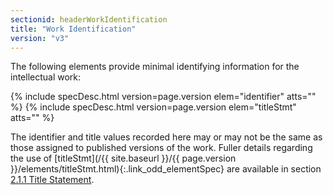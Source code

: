 ```yaml
---
sectionid: headerWorkIdentification
title: "Work Identification"
version: "v3"
---
```




The following elements provide minimal identifying information for the intellectual
work:



{% include specDesc.html version=page.version elem="identifier" atts="" %}
{% include specDesc.html version=page.version elem="titleStmt" atts="" %}



The identifier and title values recorded here may or may not be the same as those
assigned
to published versions of the work. Fuller details regarding the use of [titleStmt](/{{ site.baseurl }}/{{ page.version }}/elements/titleStmt.html){:.link_odd_elementSpec} are available in section <a class="link_ptr" title="Title Statement" href="/{{ site.baseurl }}/{{ page.version }}/guidelines/header.html#headerTitleStatement">2.1.1 Title Statement</a>.

